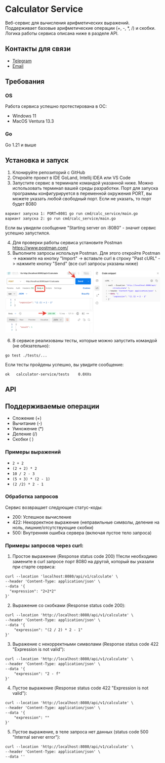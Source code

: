 # Calculator Service

Веб-сервис для вычисления арифметических выражений. Поддерживает базовые арифметические операции (+, -, *, /) и скобки. Логика работы сервиса описана ниже в разделе API.

## Контакты для связи

- [Telegram](https://t.me/int99)
- [Email](mailto:erlangu@yandex.ru)

## Требования
### OS
Работа сервиса успешно протестирована в ОС: 
- Windows 11 
- MacOS Ventura 13.3

### Go
Go 1.21 и выше

## Установка и запуск

1. Клонируйте репозиторий c GitHub
2. Откройте проект в IDE GoLand, Intellij IDEA или VS Code
3. Запустите сервис в терминале командой указанной ниже. Можно использовать терминал вашей среды разработки. Порт для запуска программы конфигурируется в переменной окружения PORT, вы можете указать любой свободный порт. Если не указать, то порт будет 8080
```
вариант запуска 1: PORT=8081 go run cmd/calc_service/main.go
вариант запуска 2: go run cmd/calc_service/main.go
```
Если вы увидели сообщение "Starting server on :8080" - значит сервис успешно запустился.

4. Для проверки работы сервиса установите Postman https://www.postman.com/ 
5. Выполните запросы используя Postman.
Для этого откройте Postman -> нажмите на кнопку "Import" -> вставьте curl в строку "Past cURL" -> нажмите кнопку "Send" (все curl запросы указаны ниже)

![alt text](image.png)

6. В сервисе реализованы тесты, которые можно запустить командой (не обязательно):
```
go test ./tests/...
```
Если тесты пройдены успешно, вы увидите сообщение:
```
ok   calculator-service/tests    0.0XXs
```

## API
## Поддерживаемые операции

- Сложение (+)
- Вычитание (-)
- Умножение (*)
- Деление (/)
- Скобки ( )

### Примеры выражений

- `2 + 2`
- `(2 + 2) * 2`
- `10 / 2 - 3`
- `(5 + 3) * (2 - 1)`
- `(2 /2) * 2 - 1`

### Обработка запросов

Сервис возвращает следующие статус-коды:
- 200: Успешное вычисление
- 422: Некорректное выражение (неправильные символы, деление на ноль, лишние/отсутствующие скобки)
- 500: Внутренняя ошибка сервера (включая пустое тело запроса)

### Примеры запросов через curl:

1. Простое выражение (Response status code 200)
!!!если необходимо замените в curl запросе порт 8080 на другой, который вы указали при старте сервиса:
```
curl --location 'localhost:8080/api/v1/calculate' \
--header 'Content-Type: application/json' \
--data '{
  "expression": "2+2*2"
}'
```

2. Выражение со скобками (Response status code 200):
```
curl --location 'http://localhost:8080/api/v1/calculate' \
--header 'Content-Type: application/json' \
--data '{
    "expression": "(2 / 2) * 2 - 1"
}'
```

3. Выражение с некорректными символами (Response status code 422 "Expression is not valid"):
```
curl --location 'http://localhost:8080/api/v1/calculate' \
--header 'Content-Type: application/json' \
--data '{
    "expression": "2 - f"
}'
```

4. Пустое выражение (Response status code 422 "Expression is not valid"):
```
curl --location 'http://localhost:8080/api/v1/calculate' \
--header 'Content-Type: application/json' \
--data '{
    "expression": ""
}'
```

5. Пустое выражение, в теле запроса нет данных (status code 500 "Internal server error"):
```
curl --location 'http://localhost:8080/api/v1/calculate' \
--header 'Content-Type: application/json' \
--data ''
```